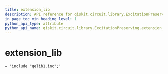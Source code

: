 ```yaml
---
title: extension_lib
description: API reference for qiskit.circuit.library.ExcitationPreserving.extension_lib
in_page_toc_min_heading_level: 1
python_api_type: attribute
python_api_name: qiskit.circuit.library.ExcitationPreserving.extension_lib
---
```


# extension\_lib

<span id="qiskit.circuit.library.ExcitationPreserving.extension_lib" />

`= 'include "qelib1.inc";'`

